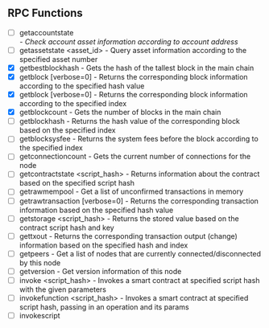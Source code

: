 ## RPC Functions

* [ ] getaccountstate <address> - Check account asset information according to account address
* [ ] getassetstate <asset_id> - Query asset information according to the specified asset number
* [x] getbestblockhash - Gets the hash of the tallest block in the main chain
* [x] getblock <hash> [verbose=0] - Returns the corresponding block information according to the specified hash value
* [x] getblock <index> [verbose=0] - Returns the corresponding block information according to the specified index
* [x] getblockcount - Gets the number of blocks in the main chain
* [ ] getblockhash <index> - Returns the hash value of the corresponding block based on the specified index
* [ ] getblocksysfee <index> - Returns the system fees before the block according to the specified index
* [ ] getconnectioncount - Gets the current number of connections for the node
* [ ] getcontractstate <script_hash> - Returns information about the contract based on the specified script hash
* [ ] getrawmempool - Get a list of unconfirmed transactions in memory
* [ ] getrawtransaction <txid> [verbose=0] - Returns the corresponding transaction information based on the specified hash value
* [ ] getstorage <script_hash> <key> - Returns the stored value based on the contract script hash and key
* [ ] gettxout <txid> <n> - Returns the corresponding transaction output (change) information based on the specified hash and index
* [ ] getpeers - Get a list of nodes that are currently connected/disconnected by this node
* [ ] getversion - Get version information of this node
* [ ] invoke <script_hash> <params> - Invokes a smart contract at specified script hash with the given parameters
* [ ] invokefunction <script_hash> <operation> <params> - Invokes a smart contract at specified script hash, passing in an operation and its params
* [ ] invokescript <script> - Runs a script through the virtual machine and returns the results
* [ ] sendrawtransaction <hex> - Broadcast a transaction over the network. See the network protocol documentation.
* [ ] validateaddress <address> - Verify that the address is a correct NEO address
